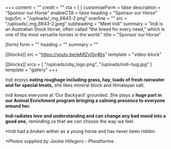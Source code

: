 +++
content = ""
credit = ""
cta = [ ]
customiseForm = false
description = "Sponsor our Horse"
enableCTA = false
heading = "Sponsor our Horse"
logoSrc = "/uploads/_mg_6643-2.png"
overline = ""
src = "/uploads/_mg_6643-2.jpeg"
subheading = "Meet Indi"
summary = "Indi is an Australian Stock Horse, often called “the breed for every need,” which is one of the most versatile horses in the world."
title = "Sponsor our Horse"

[form]
form = ""
heading = ""
summary = ""

[[blocks]]
src = "https://youtu.be/eARZyISy4bs"
template = "video-block"

[[blocks]]
srcs = [ "/uploads/oby_logo.png", "/uploads/indi-hug.jpg" ]
template = "gallery"
+++

Indi enjoys **eating roughage including grass, hay, loads of fresh rainwater and for special treats,** she likes mineral block and Himalayan salt.

Indi keeps everyone at ‘Our Backyard’ grounded. She plays a **huge part in our Animal Enrichment program bringing a calming presence to everyone around her.**

**Indi radiates love and understanding and can change any bad mood into a good one,** reminding us that we can choose the way we feel.

\*Indi had a broken wither as a young horse and has never been ridden. 

*\*Photos supplied by Jackie Hillegers - Pheatherine*

